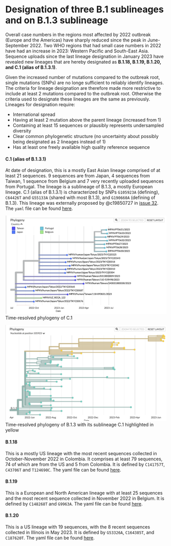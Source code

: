 # Designation of three B.1 sublineages and on B.1.3 sublineage

Overall case numbers in the regions most affected by 2022 outbreak (Europe and the Americas) have sharply reduced since the peak in June-September 2022. Two WHO regions that had small case numbers in 2022 have had an increase in 2023: Western Pacific and South-East Asia. Sequence uploads since the last lineage designation in January 2023 have revealed new lineages that are hereby designated as **B.1.18, B.1.19, B.1.20, and C.1 (alias of B.1.3.1)**.

Given the increased number of mutations compared to the outbreak root, single mutations (SNPs) are no longe sufficient to reliably identify lineages. The criteria for lineage designation are therefore made more restrictive to include at least 2 mutations compared to the outbreak root. Otherwise the criteria used to designate these lineages are the same as previously. Lineages for designation require:

- International spread
- Having at least 2 mutation above the parent lineage (increased from 1)
- Containing at least 15 sequences or plausibly represents undersampled diversity
- Clear common phylogenetic structure (no uncertainty about possibly being designated as 2 lineages instead of 1)
- Has at least one freely available high quality reference sequence

#### C.1 (alias of B.1.3.1)

At date of designation, this is a mostly East Asian lineage comprised of at least 21 sequences. 9 sequences are from Japan, 4 sequences from Taiwan, 1 sequence from Belgium and 7 very recently uploaded sequences from Portugal. The lineage is a sublineage of B.1.3, a mostly European lineage.
C.1 (alias of B.1.3.1) is characterized by SNPs `G105923A` (defining), `C64426T` and `G55133A` (shared with most B.1.3), and `G190660A` (defining of B.1.3).
This lineage was externally proposed by @c19850727 in [issue 32](https://github.com/mpxv-lineages/lineage-designation/issues/32).
The `yaml` file can be found [here](../lineages/C.1.yml).

![picture 0](../images/40448400cbe24c3ab45a9c475321e15aecb44ee4bf25faba3ff13b7bcff7de92.png)
Time-resolved phylogeny of C.1

![picture 1](../images/36467b1462438da51233b0242d0e993d0b65fa09719b9532c94a1f60673adc39.png)  
Time-resolved phylogeny of B.1.3 with its sublineage C.1 highlighted in yellow

#### B.1.18

This is a mostly US lineage with the most recent sequences collected in October-November 2022 in Colombia. It comprises at least 79 sequences, 74 of which are from the US and 5 from Colombia.
It is defined by `C141757T`, `C43706T` and `T124690C`.
The yaml file can be found [here](../lineages/B.1.18.yml).

#### B.1.19

This is a European and North American lineage with at least 25 sequences and the most recent sequence collected in November 2022 in Belgium.
It is defined by `C148268T` and `G9963A`.
The yaml file can be found [here](../lineages/B.1.19.yml).

#### B.1.20

This is a US lineage with 19 sequences, with the 8 recent sequences collected in Illinois in May 2023.
It is defined by `G53326A`, `C164385T`, and `C187620T`.
The yaml file can be found [here](../lineages/B.1.20.yml).
